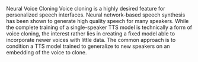 
Neural Voice Cloning
Voice cloning is a highly desired feature for personalized speech interfaces. Neural network-based speech synthesis has been shown to generate high quality speech for many speakers.
While the complete training of a single-speaker TTS model is technically a form of voice cloning, the interest rather lies in creating a fixed model able to incorporate newer voices with little data. 
The common approach is to condition a TTS model trained to generalize to new speakers on an embedding of the voice to clone.
